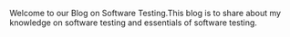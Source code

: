 Welcome to our Blog on Software Testing.This blog is to share about my knowledge on software testing and essentials of software testing.
